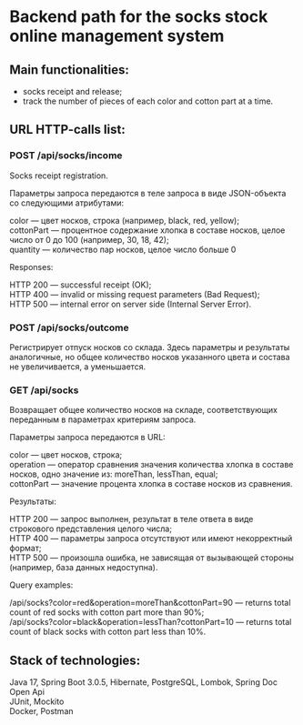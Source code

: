 # Backend path for the socks stock online management system

## Main functionalities:

- socks receipt and release;
- track the number of pieces of each color and cotton part at a time.

## URL HTTP-calls list:

### POST /api/socks/income

Socks receipt registration.

Параметры запроса передаются в теле запроса в виде JSON-объекта со следующими атрибутами:

color — цвет носков, строка (например, black, red, yellow);  
cottonPart — процентное содержание хлопка в составе носков, целое число от 0 до 100 (например, 30, 18, 42);  
quantity — количество пар носков, целое число больше 0

Responses:

HTTP 200 — successful receipt (OK);  
HTTP 400 — invalid or missing request parameters (Bad Request);  
HTTP 500 — internal error on server side (Internal Server Error).

### POST /api/socks/outcome

Регистрирует отпуск носков со склада. Здесь параметры и результаты аналогичные, но общее количество носков указанного цвета и состава не увеличивается, а уменьшается.

### GET /api/socks

Возвращает общее количество носков на складе, соответствующих переданным в параметрах критериям запроса.

Параметры запроса передаются в URL:

color — цвет носков, строка;  
operation — оператор сравнения значения количества хлопка в составе носков, одно значение из: moreThan, lessThan, equal;  
cottonPart — значение процента хлопка в составе носков из сравнения.

Результаты:

HTTP 200 — запрос выполнен, результат в теле ответа в виде строкового представления целого числа;  
HTTP 400 — параметры запроса отсутствуют или имеют некорректный формат;  
HTTP 500 — произошла ошибка, не зависящая от вызывающей стороны (например, база данных недоступна).

Query examples:

/api/socks?color=red&operation=moreThan&cottonPart=90 — returns total count of red socks with cotton part more than 90%;  
/api/socks?color=black&operation=lessThan?cottonPart=10 — returns total count of black socks with cotton part less than 10%.

## Stack of technologies:
Java 17, Spring Boot 3.0.5, Hibernate, PostgreSQL, Lombok, Spring Doc Open Api   
JUnit, Mockito   
Docker, Postman
